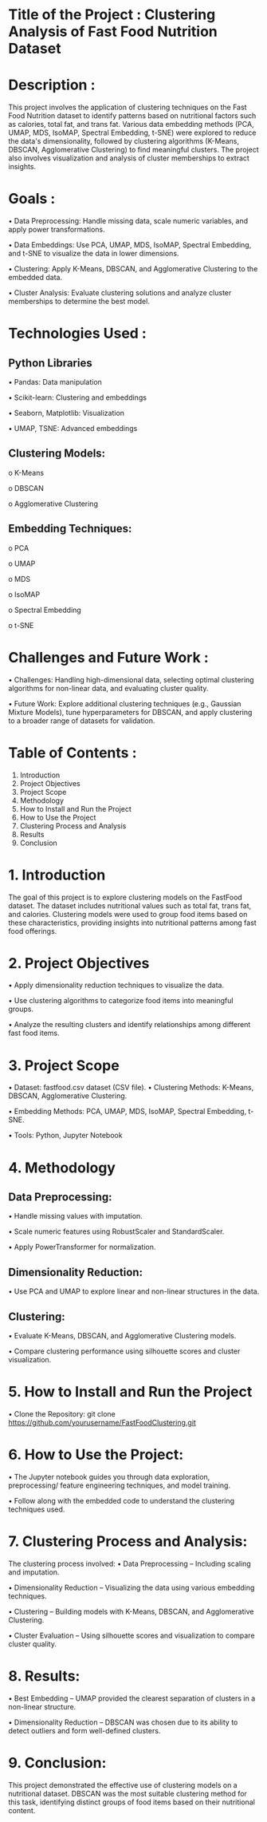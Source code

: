 # Title of the Project : Clustering Analysis of Fast Food Nutrition Dataset 
# Description : 
This project involves the application of clustering techniques on the Fast Food Nutrition dataset to identify patterns based on nutritional factors such as calories, total fat, and trans fat. Various data embedding methods (PCA, UMAP, MDS, IsoMAP, Spectral Embedding, t-SNE) were explored to reduce the data's dimensionality, followed by clustering algorithms (K-Means, DBSCAN, Agglomerative Clustering) to find meaningful clusters. The project also involves visualization and analysis of cluster memberships to extract insights.
# Goals :
•	 Data Preprocessing: Handle missing data, scale numeric variables, and apply power transformations.

•	Data Embeddings: Use PCA, UMAP, MDS, IsoMAP, Spectral Embedding, and t-SNE to visualize the data in lower dimensions.

•	 Clustering: Apply K-Means, DBSCAN, and Agglomerative Clustering to the embedded data.

•	        Cluster Analysis: Evaluate clustering solutions and analyze cluster memberships to determine the best model.

# Technologies Used :
## Python Libraries 
•  Pandas: Data manipulation

•  Scikit-learn: Clustering and embeddings

•  Seaborn, Matplotlib: Visualization

•  UMAP, TSNE: Advanced embeddings

## Clustering Models:
o	K-Means

o	DBSCAN


o	Agglomerative Clustering

## Embedding Techniques: 
o	PCA

o	UMAP 


o	MDS 

o	IsoMAP 


o	Spectral Embedding 

o	t-SNE

# Challenges and Future Work :
•	Challenges: Handling high-dimensional data, selecting optimal clustering algorithms for non-linear data, and evaluating cluster quality.

•	Future Work: Explore additional clustering techniques (e.g., Gaussian Mixture Models), tune hyperparameters for DBSCAN, and apply clustering to a broader range of datasets for validation.

# Table of Contents :
1.	Introduction
2.	Project Objectives
3.	Project Scope
4.	Methodology
5.	How to Install and Run the Project
6.	How to Use the Project
7.	Clustering Process and Analysis
8.	Results
9.	Conclusion

# 1.	Introduction
The goal of this project is to explore clustering models on the FastFood dataset. The dataset includes nutritional values such as total fat, trans fat, and calories. Clustering models were used to group food items based on these characteristics, providing insights into nutritional patterns among fast food offerings.

# 2.	Project Objectives
•  Apply dimensionality reduction techniques to visualize the data.

•  Use clustering algorithms to categorize food items into meaningful groups.

•  Analyze the resulting clusters and identify relationships among different fast food items.

# 3.	Project Scope

•  Dataset: fastfood.csv dataset (CSV file).
•  Clustering Methods: K-Means, DBSCAN, Agglomerative Clustering.

•  Embedding Methods: PCA, UMAP, MDS, IsoMAP, Spectral Embedding, t-SNE.

•  Tools: Python, Jupyter Notebook
# 4.	Methodology
## Data Preprocessing:
•	Handle missing values with imputation.

•	Scale numeric features using RobustScaler and StandardScaler.

•	Apply PowerTransformer for normalization.


## Dimensionality Reduction:
•	Use PCA and UMAP to explore linear and non-linear structures in the data.
## Clustering:
•	Evaluate K-Means, DBSCAN, and Agglomerative Clustering models.

•	Compare clustering performance using silhouette scores and cluster visualization.
# 5.	How to Install and Run the Project
•	Clone the Repository:
git clone https://github.com/yourusername/FastFoodClustering.git
# 6.	How to Use the Project:
•  The Jupyter notebook guides you through data exploration, preprocessing/ feature engineering techniques, and model training.

•  Follow along with the embedded code to understand the clustering techniques used.
# 7. Clustering Process and Analysis:
The clustering process involved:
•	Data Preprocessing – Including scaling and imputation.

•	Dimensionality Reduction – Visualizing the data using various embedding techniques.

•	Clustering – Building models with K-Means, DBSCAN, and Agglomerative Clustering.

•	Cluster Evaluation – Using silhouette scores and visualization to compare cluster quality.
# 8. Results:
•	Best Embedding – UMAP provided the clearest separation of clusters in a non-linear structure.

•	Dimensionality Reduction – DBSCAN was chosen due to its ability to detect outliers and form well-defined clusters.

# 9. Conclusion:
This project demonstrated the effective use of clustering models on a nutritional dataset. DBSCAN was the most suitable clustering method for this task, identifying distinct groups of food items based on their nutritional content.
